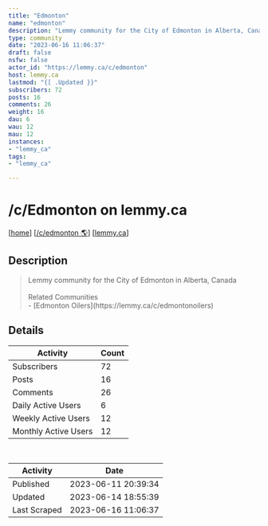 ```yaml
---
title: "Edmonton" 
name: "edmonton"
description: "Lemmy community for the City of Edmonton in Alberta, CanadaRelated Communities- [Edmonton Oilers](https://lemmy.ca/c/edmontonoilers)"
type: community
date: "2023-06-16 11:06:37"
draft: false
nsfw: false
actor_id: "https://lemmy.ca/c/edmonton"
host: lemmy.ca
lastmod: "{[ .Updated }}"
subscribers: 72
posts: 16
comments: 26
weight: 16
dau: 6
wau: 12
mau: 12
instances:
- "lemmy_ca"
tags: 
- "lemmy_ca"

---
```


# /c/Edmonton on lemmy.ca

[[home](/)]
[[/c/edmonton 🌎](https://lemmy.ca/c/edmonton)]
[[lemmy.ca](/instances/lemmy_ca)]


## Description 

<blockquote class="description">
Lemmy community for the City of Edmonton in Alberta, Canada<br><br>Related Communities<br>- [Edmonton Oilers](https://lemmy.ca/c/edmontonoilers)
</blockquote>


## Details

| Activity | Count  |
|----------------------|---|
| Subscribers          | 72 |
| Posts                | 16  |
| Comments             | 26  |
| Daily Active Users   | 6  |
| Weekly Active Users  | 12  |
| Monthly Active Users | 12  |

<br>

| Activity | Date |
|----------------------|---|
| Published            | 2023-06-11 20:39:34 |
| Updated              | 2023-06-14 18:55:39 |
| Last Scraped         | 2023-06-16 11:06:37 |
